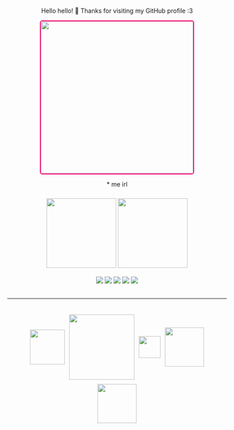 <div align="center">
  <p>
  Hello hello! 👋 Thanks for visiting my GitHub profile :3 
  </p>
  <img src="https://media.tenor.com/wilYo_7wGKYAAAAC/new-game-ahagon-umiko-programming.gif"
  style="border-radius:5px; height:350px; border: 2px solid #ff0070;"
  />
  <p>* me irl</p>
  <img src="https://github-readme-stats.vercel.app/api/top-langs/?username=Nemika-Haj&theme=synthwave&layout=compact&langs_count=6" height=160 style="margin-top:10px;" />
  <img src="https://github-readme-stats.vercel.app/api?username=Nemika-Haj&show_icons=true&theme=synthwave&count_private=true" height=160 />
  <br>
  <br>
  <img src="https://img.shields.io/badge/Python-28557c?style=for-the-badge&logo=Python&logoColor=ffd949" />
  <img src="https://img.shields.io/badge/TypeScript-ffffff?style=for-the-badge&logo=TypeScript&logoColor=" />
  <img src="https://img.shields.io/badge/Kotlin-ab53d4?style=for-the-badge&logo=Kotlin&logoColor=orange" />
  <img src="https://img.shields.io/badge/MongoDB-32a852?style=for-the-badge&logo=MONGODB&logoColor=ffffff" />
  <img src="https://img.shields.io/badge/React-328ba8?style=for-the-badge&logo=React&logoColor=ffffff" />
  <br><br>
  <hr/>
  <br>
<div style="display:flex; flex-wrap: wrap; justify-content: center; align-items: center;">
<a href="https://guess-the-champs.nemika.me/" target="_blank" style="margin: 5px;">
<img src="https://storage.nemika.me/GuessTheLeagueChampion.png" height="80" />
</a>

<a href="https://owsketch.com/" target="_blank" style="margin: 5px;">
<img src="https://owsketch.com/logo.png" height="150" />
</a>

<a href="https://fuckjs.nemika.me/" target="_blank" style="margin: 5px;">
<img src="https://storage.nemika.me/FuckJs.png" height="50" />
</a>

<a href="https://triviamasters.nemika.me/" target="_blank" style="margin: 5px;">
<img src="https://triviamasters.nemika.me/triviamasters.png" height="90" />
</a>

<a href="https://supervivedle.com/" target="_blank" style="margin: 5px;">
<img src="https://supervivedle.com/banner.png" height="90" />
</a>

</div>
</div>
